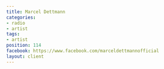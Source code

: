 ```yaml
---
title: Marcel Dettmann
categories:
- radio
- artist
tags:
- artist
position: 114
facebook: https://www.facebook.com/marceldettmannofficial
layout: client
---
```



